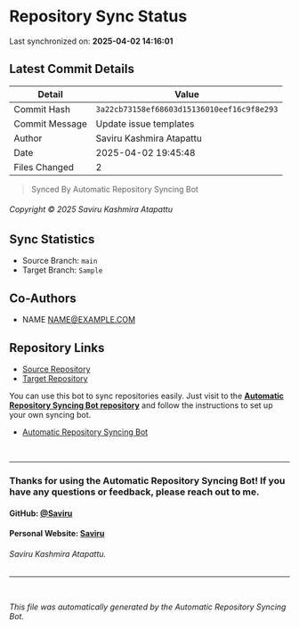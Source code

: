# Repository Sync Status

Last synchronized on: **2025-04-02 14:16:01**

## Latest Commit Details

| Detail | Value |
| ------ | ----- |
| Commit Hash | `3a22cb73158ef68603d15136010eef16c9f8e293` |
| Commit Message | Update issue templates |
| Author | Saviru Kashmira Atapattu |
| Date | 2025-04-02 19:45:48 |
| Files Changed | 2 |


> Synced By Automatic Repository Syncing Bot


###### Copyright © 2025 Saviru Kashmira Atapattu

## Sync Statistics
- Source Branch: `main`
- Target Branch: `Sample`

## Co-Authors

- NAME <NAME@EXAMPLE.COM>


## Repository Links
- [Source Repository](https://github.com/Saviru/Automatic_repo-sync-bot)
- [Target Repository](https://github.com/Saviru/testme.git)

<p>You can use this bot to sync repositories easily. Just visit to the <b><a href="https://github.com/Saviru/Automatic_repo-sync-bot">Automatic Repository Syncing Bot repository</a></b> and follow the instructions to set up your own syncing bot.</p>

- [Automatic Repository Syncing Bot](https://github.com/Saviru/Automatic_repo-sync-bot)

<br>
<hr>

### Thanks for using the Automatic Repository Syncing Bot! If you have any questions or feedback, please reach out to me.
#### GitHub: [@Saviru](https://github.com/Saviru)
#### Personal Website: [Saviru](https://saviru.github.io)
###### Saviru Kashmira Atapattu.

<hr>
<br>

*This file was automatically generated by the Automatic Repository Syncing Bot.*


